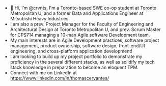 - 👋 Hi, I’m @crvnts, I'm a Toronto-based SWE co-op student at Toronto Metropolitan U, and a former Data and Applications Engineer at Mitsubishi Heavy Industries.
- I am also a prev. Project Manager for the Faculty of Engineering and Architectural Design at Toronto Metropolitan U, and prev. Scrum Master for CPS714 managing a 10-man Agile software Development team.
- My main interests are in Agile Development practices, software project management, product ownership, software design, front-end/UI engineering, and cross-platform application development!
- I am looking to build up my project portfolio to demonstrate my proficiency in the several different stacks, as well as solidify my tech stack knowledge in preparation to become an eloquent TPM.
- Connect with me on LinkedIn at https://www.linkedin.com/in/thomascervantes/
